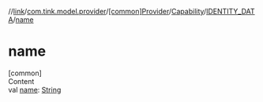 //[link](../../../../index.md)/[com.tink.model.provider](../../../index.md)/[[common]Provider](../../index.md)/[Capability](../index.md)/[IDENTITY_DATA](index.md)/[name](name.md)



# name  
[common]  
Content  
val [name](name.md): [String](https://kotlinlang.org/api/latest/jvm/stdlib/kotlin/-string/index.html)  



